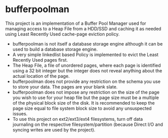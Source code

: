 # bufferpoolman
This project is an implementation of a Buffer Pool Manager used for managing access to a Heap File from a HDD/SSD and caching it as needed using Least Recently Used cache-page eviction policy.

* bufferpoolman is not itself a database storage engine although it can be used to build a database storage engine.
* A very simple linkedlist based Policy is implemented to evict the Least Recently Used pages first.
* The Heap File, a file of unordered pages, where each page is identified using a 32 bit integer but the integer does not reveal anything about the actual location of the page.
* bufferpoolman does not provide any restriction on the schema you use to store your data. The pages are your blank slate.
* bufferpoolman does not impose any restriction on the size of the page you wish to use for your heap file but the page size must be a multiple of the physical block size of the disk. It is recommended to keep the page size equal to file system block size to avoid any unsuspected issues.
* To use this project on ext2/ext3/ext4 filesystems, turn off data journaling on the respective filesystem/partition (because Direct I/O and syncing writes are used by the project).